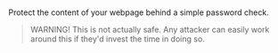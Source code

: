 # <password-protected-content>

Protect the content of your webpage behind a simple password check.

> WARNING! This is not actually safe. Any attacker can easily work around this if they'd invest the time in doing so.
